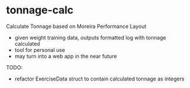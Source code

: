 # tonnage-calc
Calculate Tonnage based on Moreira Performance Layout

- given weight training data, outputs formatted log with tonnage calculated
- tool for personal use
- may turn into a web app in the near future

TODO:
- refactor ExerciseData struct to contain calculated tonnage as integers
